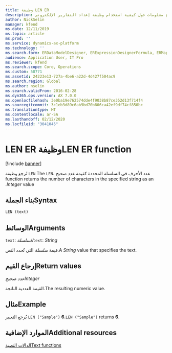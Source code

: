 ```yaml
---
title: وظيفة LEN ER
description: يوفر هذا الموضوع معلومات حول كيفية استخدام وظيفة إعداد التقارير الإلكتروني LEN (ER).
author: NickSelin
manager: kfend
ms.date: 12/11/2019
ms.topic: article
ms.prod: ''
ms.service: dynamics-ax-platform
ms.technology: ''
ms.search.form: ERDataModelDesigner, ERExpressionDesignerFormula, ERMappedFormatDesigner, ERModelMappingDesigner
audience: Application User, IT Pro
ms.reviewer: kfend
ms.search.scope: Core, Operations
ms.custom: 58771
ms.assetid: 24223e13-727a-4be6-a22d-4d427f504ac9
ms.search.region: Global
ms.author: nselin
ms.search.validFrom: 2016-02-28
ms.dyn365.ops.version: AX 7.0.0
ms.openlocfilehash: 3e0ba19e762574dde4f9038b87ce352d13f714f4
ms.sourcegitcommit: 3c1eb3d89c6ab9bd70b806ca42ef9df74cf850bc
ms.translationtype: HT
ms.contentlocale: ar-SA
ms.lasthandoff: 02/12/2020
ms.locfileid: "3041045"
---
```

# <span data-ttu-id="2879b-103"><a name="LEN">LEN ER وظيفة</a></span><span class="sxs-lookup"><span data-stu-id="2879b-103"><a name="LEN">LEN ER function</a></span></span>

[!include [banner](../includes/banner.md)]

<span data-ttu-id="2879b-104">تُرجع وظيفة `LEN` عدد الأحرف في السلسلة المحددة كقيمة *‏‫عدد صحيح* .</span><span class="sxs-lookup"><span data-stu-id="2879b-104">The `LEN` function returns the number of characters in the specified string as an *Integer* value.</span></span>

## <a name="syntax"></a><span data-ttu-id="2879b-105">بناء الجملة</span><span class="sxs-lookup"><span data-stu-id="2879b-105">Syntax</span></span>

```vb
LEN (text)
```

## <a name="arguments"></a><span data-ttu-id="2879b-106">الوسائط</span><span class="sxs-lookup"><span data-stu-id="2879b-106">Arguments</span></span>

<span data-ttu-id="2879b-107">`text`: *السلسلة*</span><span class="sxs-lookup"><span data-stu-id="2879b-107">`text`: *String*</span></span>

<span data-ttu-id="2879b-108">قيمة *سلسلة* التي تُحدد النص.</span><span class="sxs-lookup"><span data-stu-id="2879b-108">A *String* value that specifies the text.</span></span>

## <a name="return-values"></a><span data-ttu-id="2879b-109">إرجاع القيم</span><span class="sxs-lookup"><span data-stu-id="2879b-109">Return values</span></span>

<span data-ttu-id="2879b-110">*عدد صحيح*</span><span class="sxs-lookup"><span data-stu-id="2879b-110">*Integer*</span></span>

<span data-ttu-id="2879b-111">القيمة العددية الناتجة.</span><span class="sxs-lookup"><span data-stu-id="2879b-111">The resulting numeric value.</span></span>

## <a name="example"></a><span data-ttu-id="2879b-112">مثال</span><span class="sxs-lookup"><span data-stu-id="2879b-112">Example</span></span>

<span data-ttu-id="2879b-113">يُرجع التعبير `LEN ("Sample")` **6**.</span><span class="sxs-lookup"><span data-stu-id="2879b-113">`LEN ("Sample")` returns **6**.</span></span>

## <a name="additional-resources"></a><span data-ttu-id="2879b-114">الموارد الإضافية</span><span class="sxs-lookup"><span data-stu-id="2879b-114">Additional resources</span></span>

[<span data-ttu-id="2879b-115">الدالات النصية</span><span class="sxs-lookup"><span data-stu-id="2879b-115">Text functions</span></span>](er-functions-category-text.md)
